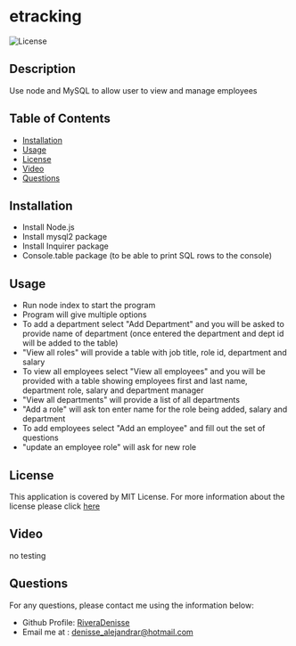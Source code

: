 # etracking

![License](https://img.shields.io/badge/License-MIT-orange.svg)

## Description

Use node and MySQL to allow user to view and manage employees

## Table of Contents

- [Installation](#installation)
- [Usage](#usage)
- [License](#license)
- [Video](#video)
- [Questions](#questions)

## Installation

- Install Node.js
- Install mysql2 package
- Install Inquirer package
- Console.table package (to be able to print SQL rows to the console)

## Usage

- Run node index to start the program
- Program will give multiple options
- To add a department select "Add Department" and you will be asked to provide name of department (once entered the department and dept id will be added to the table)
- "View all roles" will provide a table with job title, role id, department and salary
- To view all employees select "View all employees" and you will be provided with a table showing employees first and last name, department role, salary and department manager
- "View all departments" will provide a list of all departments
- "Add a role" will ask ton enter name for the role being added, salary and department
- To add employees select "Add an employee" and fill out the set of questions
- "update an employee role" will ask for new role

## License

This application is covered by MIT License. For more information about the license please click [here](https://choosealicense.com/licenses/mit/)

## Video

no testing

## Questions

For any questions, please contact me using the information below:

- Github Profile: [RiveraDenisse](https://github.com/RiveraDenisse)
- Email me at : denisse_alejandrar@hotmail.com
